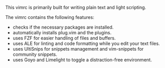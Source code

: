 This vimrc is primarily built for writing plain text and light scripting.

The vimrc contains the following features:
  * checks if the necessary packages are installed.
  * automatically installs plug.vim and the plugins.
  * uses FZF for easier handling of files and buffers.
  * uses ALE for linting and code formatting while you edit your text files.
  * uses UltiSnips for snippets management and vim-snippets for community snippets.
  * uses Goyo and Limelight to toggle a distraction-free environment.
